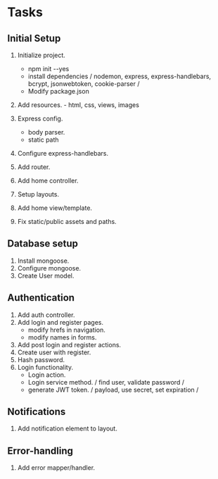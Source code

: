 # Tasks

## Initial Setup
1. Initialize project.
    * npm init --yes
    * install dependencies / nodemon, express, express-handlebars, bcrypt, jsonwebtoken, cookie-parser /
    * Modify package.json
2. Add resources. - html, css, views, images

3. Express config.
    * body parser.
    * static path
4. Configure express-handlebars.
5. Add router.
6. Add home controller.
7. Setup layouts.
8. Add home view/template.
9. Fix static/public assets and paths.

## Database setup
1. Install mongoose.
2. Configure mongoose.
3. Create User model.

## Authentication
1. Add auth controller.
2. Add login and register pages.
    * modify hrefs in navigation.
    * modify names in forms.
3. Add post login and register actions.
4. Create user with register.
5. Hash password.
6. Login functionality.
    * Login action.
    * Login service method. / find user, validate password /
    * generate JWT token. / payload, use secret, set expiration /

## Notifications
1. Add notification element to layout.

## Error-handling
1. Add error mapper/handler.